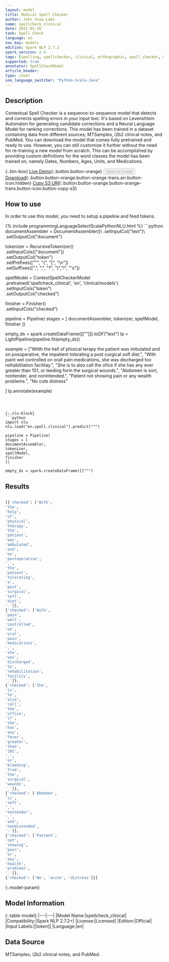 ```yaml
---
layout: model
title: Medical Spell Checker
author: John Snow Labs
name: spellcheck_clinical
date: 2021-02-16
task: Spell Check
language: en
nav_key: models
edition: Spark NLP 2.7.2
spark_version: 2.4
tags: [spelling, spellchecker, clinical, orthographic, spell_checker, medical_spell_checker, spelling_corrector, en, licensed]
supported: true
annotator: SpellCheckModel
article_header:
type: cover
use_language_switcher: "Python-Scala-Java"
---
```


## Description

Contextual Spell Checker is a sequence-to-sequence model that detects and corrects spelling errors in your input text. It's based on Levenshtein Automaton for generating candidate corrections and a Neural Language Model for ranking corrections.
This model has been trained in a dataset containing data from different sources; MTSamples, i2b2 clinical notes, and PubMed. You can download the model that comes fully pretrained and ready to use. However, you can still customize it further without the need for re-training a new model from scratch. This can be accomplished by providing custom definitions for the word classes the model has been trained on, namely Dates, Numbers, Ages, Units, and Medications.

{:.btn-box}
[Live Demo](https://demo.johnsnowlabs.com/healthcare/CONTEXTUAL_SPELL_CHECKER/){:.button.button-orange}
<button class="button button-orange" disabled>Open in Colab</button>
[Download](https://s3.amazonaws.com/auxdata.johnsnowlabs.com/clinical/models/spellcheck_clinical_en_2.7.2_2.4_1613505168792.zip){:.button.button-orange.button-orange-trans.arr.button-icon.hidden}
[Copy S3 URI](s3://auxdata.johnsnowlabs.com/clinical/models/spellcheck_clinical_en_2.7.2_2.4_1613505168792.zip){:.button.button-orange.button-orange-trans.button-icon.button-copy-s3}

## How to use

In order to use this model, you need to setup a pipeline and feed tokens.

<div class="tabs-box" markdown="1">
{% include programmingLanguageSelectScalaPythonNLU.html %}
```python
documentAssembler = DocumentAssembler()\
.setInputCol("text")\
.setOutputCol("document")

tokenizer = RecursiveTokenizer()\
.setInputCols(["document"])\
.setOutputCol("token")\
.setPrefixes(["\"", "(", "[", "\n"])\
.setSuffixes([".", ",", "?", ")","!", "'s"])

spellModel = ContextSpellCheckerModel\
.pretrained('spellcheck_clinical', 'en', 'clinical/models')\
.setInputCols("token")\
.setOutputCol("checked")

finisher = Finisher()\
.setInputCols("checked")

pipeline = Pipeline(
stages = [
documentAssembler,
tokenizer,
spellModel,
finisher
])

empty_ds = spark.createDataFrame([[""]]).toDF("text")
lp = LightPipeline(pipeline.fit(empty_ds))

example = ["Witth the hell of phisical terapy the patient was imbulated and on posoperative, the impatient tolerating a post curgical soft diet.",
"With paint wel controlled on orall pain medications, she was discharged too reihabilitation facilitay.",
"She is to also call the ofice if she has any ever greater than 101, or leeding form the surgical wounds.",
"Abdomen is sort, nontender, and nonintended.",
"Patient not showing pain or any wealth problems.",
"No cute distress"

]
lp.annotate(example)

```



{:.nlu-block}
```python
import nlu
nlu.load("en.spell.clinical").predict(""")

pipeline = Pipeline(
stages = [
documentAssembler,
tokenizer,
spellModel,
finisher
])

empty_ds = spark.createDataFrame([[""")
```

</div>

## Results

```bash

[{'checked': ['With',
'the',
'help',
'of',
'physical',
'therapy',
'the',
'patient',
'was',
'ambulated',
'and',
'on',
'postoperative',
',',
'the',
'patient',
'tolerating',
'a',
'post',
'surgical',
'soft',
'diet',
'.']},
{'checked': ['With',
'pain',
'well',
'controlled',
'on',
'oral',
'pain',
'medications',
',',
'she',
'was',
'discharged',
'to',
'rehabilitation',
'facility',
'.']},
{'checked': ['She',
'is',
'to',
'also',
'call',
'the',
'office',
'if',
'she',
'has',
'any',
'fever',
'greater',
'than',
'101',
',',
'or',
'bleeding',
'from',
'the',
'surgical',
'wounds',
'.']},
{'checked': ['Abdomen',
'is',
'soft',
',',
'nontender',
',',
'and',
'nondistended',
'.']},
{'checked': ['Patient',
'not',
'showing',
'pain',
'or',
'any',
'health',
'problems',
'.']},
{'checked': ['No', 'acute', 'distress']}]
```

{:.model-param}
## Model Information

{:.table-model}
|---|---|
|Model Name:|spellcheck_clinical|
|Compatibility:|Spark NLP 2.7.2+|
|License:|Licensed|
|Edition:|Official|
|Input Labels:|[token]|
|Language:|en|

## Data Source

MTSamples, i2b2 clinical notes, and PubMed.
